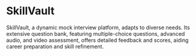 # SkillVault
SkillVault, a dynamic mock interview platform, adapts to diverse needs. Its extensive question bank, featuring multiple-choice questions, advanced audio, and video assessment, offers detailed feedback and scores, aiding career preparation and skill refinement.
